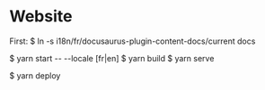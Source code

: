 # Website

First:
$ ln -s i18n/fr/docusaurus-plugin-content-docs/current docs

$ yarn start -- --locale [fr|en]
$ yarn build
$ yarn serve

$ yarn deploy
